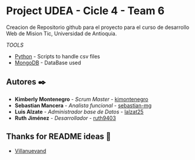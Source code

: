 # Project UDEA - Cicle 4 - Team 6  

Creacion de Repositorio github para el proyecto para el curso de desarrollo Web de Mision Tic, Universidad de Antioquia.

_TOOLS_

* [Python](https://www.python.org/) - Scripts to handle csv files
* [MongoDB](https://www.mongodb.com/) - DataBase used

## Autores ✒️


* **Kimberly Montenegro** - *Scrum Master* - [kimontenegro](https://github.com/kimontenegro)
* **Sebastian Mancera** - *Analista funcional* - [sebastian-mg](https://github.com/sebastian-mg)
* **Luis Alzate** - *Administrador base de Datos* - [lalzat25](https://github.com/lalzat25)
* **Ruth Jiménez** - *Desarrollador* - [ruth9403](https://github.com/ruth9403)

## Thanks for README ideas 🎁
 - [Villanuevand](https://github.com/Villanuevand)

